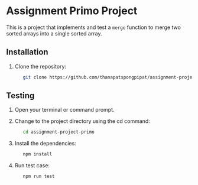 # Assignment Primo Project

This is a project that implements and test a `merge` function to merge two sorted arrays into a single sorted array.


## Installation

1. Clone the repository:
   ```bash
      git clone https://github.com/thanapatspongpipat/assignment-project-primo.git
   ```

## Testing

1. Open your terminal or command prompt.

2. Change to the project directory using the cd command:
   ```bash
      cd assignment-project-primo
   ```

3. Install the dependencies:
   ```bash
      npm install
   ```
   
4. Run test case:
   ```bash
      npm run test
   ```
